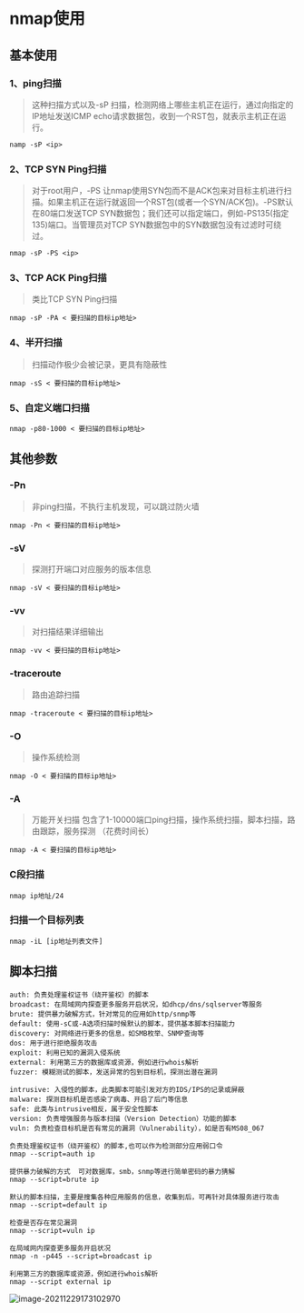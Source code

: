 # nmap使用

## 基本使用

### 1、ping扫描

> 这种扫描方式以及-sP 扫描，检测网络上哪些主机正在运行，通过向指定的IP地址发送ICMP echo请求数据包，收到一个RST包，就表示主机正在运行。

```
namp -sP <ip>
```

### 2、TCP SYN Ping扫描

> 对于root用户，-PS 让nmap使用SYN包而不是ACK包来对目标主机进行扫描。如果主机正在运行就返回一个RST包(或者一个SYN/ACK包)。-PS默认在80端口发送TCP SYN数据包；我们还可以指定端口，例如-PS135(指定135)端口。当管理员对TCP SYN数据包中的SYN数据包没有过滤时可绕过。

```
nmap -sP -PS <ip>
```

### 3、TCP ACK Ping扫描

> 类比TCP SYN Ping扫描

```
nmap -sP -PA < 要扫描的目标ip地址>
```

### 4、半开扫描

> 扫描动作极少会被记录，更具有隐蔽性

```
nmap -sS < 要扫描的目标ip地址>
```

### 5、自定义端口扫描

```
nmap -p80-1000 < 要扫描的目标ip地址>
```

## 其他参数

### -Pn

>  非ping扫描，不执行主机发现，可以跳过防火墙

```
nmap -Pn < 要扫描的目标ip地址>
```

### -sV

>  探测打开端口对应服务的版本信息

```
nmap -sV < 要扫描的目标ip地址>
```

###  -vv

>  对扫描结果详细输出

```
nmap -vv < 要扫描的目标ip地址>
```

### -traceroute

> 路由追踪扫描

```
nmap -traceroute < 要扫描的目标ip地址>
```

### -O

> 操作系统检测

```
nmap -O < 要扫描的目标ip地址>
```

### -A

>  万能开关扫描
> 包含了1-10000端口ping扫描，操作系统扫描，脚本扫描，路由跟踪，服务探测 （花费时间长）

```
nmap -A < 要扫描的目标ip地址>
```

### C段扫描

```
nmap ip地址/24
```

### 扫描一个目标列表 

```
nmap -iL [ip地址列表文件]
```

## 脚本扫描

```
auth: 负责处理鉴权证书（绕开鉴权）的脚本 
broadcast: 在局域网内探查更多服务开启状况，如dhcp/dns/sqlserver等服务 
brute: 提供暴力破解方式，针对常见的应用如http/snmp等 
default: 使用-sC或-A选项扫描时候默认的脚本，提供基本脚本扫描能力 
discovery: 对网络进行更多的信息，如SMB枚举、SNMP查询等 
dos: 用于进行拒绝服务攻击 
exploit: 利用已知的漏洞入侵系统 
external: 利用第三方的数据库或资源，例如进行whois解析 
fuzzer: 模糊测试的脚本，发送异常的包到目标机，探测出潜在漏洞 

intrusive: 入侵性的脚本，此类脚本可能引发对方的IDS/IPS的记录或屏蔽 
malware: 探测目标机是否感染了病毒、开启了后门等信息 
safe: 此类与intrusive相反，属于安全性脚本 
version: 负责增强服务与版本扫描（Version Detection）功能的脚本 
vuln: 负责检查目标机是否有常见的漏洞（Vulnerability），如是否有MS08_067
```



```
负责处理鉴权证书（绕开鉴权）的脚本,也可以作为检测部分应用弱口令
nmap --script=auth ip

提供暴力破解的方式  可对数据库，smb，snmp等进行简单密码的暴力猜解
nmap --script=brute ip

默认的脚本扫描，主要是搜集各种应用服务的信息，收集到后，可再针对具体服务进行攻击
nmap --script=default ip

检查是否存在常见漏洞
nmap --script=vuln ip

在局域网内探查更多服务开启状况
nmap -n -p445 --script=broadcast ip

利用第三方的数据库或资源，例如进行whois解析
nmap --script external ip
```

![image-20211229173102970](https://tva1.sinaimg.cn/large/008i3skNly1gxuu2pfbooj30ey0brmy4.jpg)